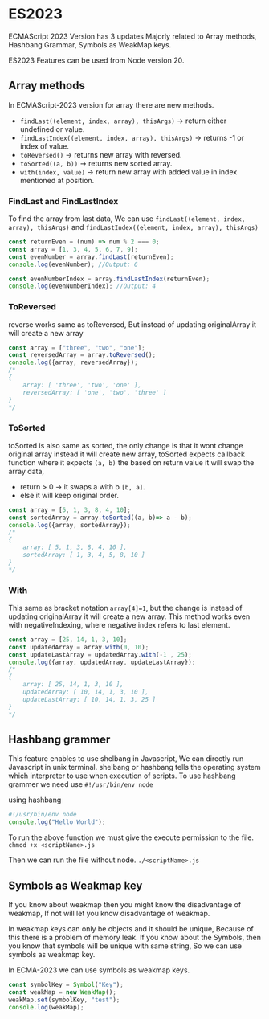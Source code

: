 # ES2023
ECMAScript 2023 Version has 3 updates Majorly related to Array methods, Hashbang Grammar, Symbols as WeakMap keys.

ES2023 Features can be used from Node version 20.

## Array methods
In ECMAScript-2023 version for array there are new methods.
* `findLast((element, index, array), thisArgs)` -> return either undefined or value.
* `findLastIndex((element, index, array), thisArgs)` -> returns -1 or index of value.
* `toReversed()` -> returns new array with reversed.
* `toSorted((a, b))` -> returns new sorted array.
* `with(index, value)` -> return new array with added value in index mentioned at position.

### FindLast and FindLastIndex
To find the array from last data, We can use `findLast((element, index, array), thisArgs)` and `findLastIndex((element, index, array), thisArgs)`

```Javascript
const returnEven = (num) => num % 2 === 0;
const array = [1, 3, 4, 5, 6, 7, 9];
const evenNumber = array.findLast(returnEven);
console.log(evenNumber); //Output: 6

const evenNumberIndex = array.findLastIndex(returnEven);
console.log(evenNumberIndex); //Output: 4
```

### ToReversed
reverse works same as toReversed, But instead of updating originalArray it will create a new array
```Javascript
const array = ["three", "two", "one"];
const reversedArray = array.toReversed();
console.log({array, reversedArray});
/*
{
    array: [ 'three', 'two', 'one' ],
    reversedArray: [ 'one', 'two', 'three' ]
}
*/
```

### ToSorted
toSorted is also same as sorted, the only change is that it wont change original array instead it will create new array,
toSorted expects callback function where it expects `(a, b)` the based on return value it will swap the array data,

* return > 0  -> it swaps a with b `[b, a]`.
* else it will keep original order.
```Javascript
const array = [5, 1, 3, 8, 4, 10];
const sortedArray = array.toSorted((a, b)=> a - b);
console.log({array, sortedArray});
/*
{
    array: [ 5, 1, 3, 8, 4, 10 ],
    sortedArray: [ 1, 3, 4, 5, 8, 10 ]
}
*/
```

### With
This same as bracket notation `array[4]=1`, but the change is instead of updating originalArray it will create a new array.
This method works even with negativeIndexing, where negative index refers to last element.
```Javascript
const array = [25, 14, 1, 3, 10];
const updatedArray = array.with(0, 10);
const updateLastArray = updatedArray.with(-1 , 25);
console.log({array, updatedArray, updateLastArray});
/*
{
    array: [ 25, 14, 1, 3, 10 ],
    updatedArray: [ 10, 14, 1, 3, 10 ],
    updateLastArray: [ 10, 14, 1, 3, 25 ]
}
*/
```

## Hashbang grammer
This feature enables to use shelbang in Javascript, We can directly run Javascript in unix terminal.
shelbang or hashbang tells the operating system which interpreter to use when execution of scripts.
To use hashbang grammer we need use `#!/usr/bin/env node`

using hashbang
```Javascript
#!/usr/bin/env node
console.log("Hello World");
```

To run the above function we must give the execute permission to the file.
`chmod +x <scriptName>.js`

Then we can run the file without node.
`./<scriptName>.js`

## Symbols as Weakmap key
If you know about weakmap then you might know the disadvantage of weakmap, If not will let you know disadvantage of weakmap.

In weakmap keys can only be objects and it should be unique, Because of this there is a problem of memory leak. If you know about the Symbols, then you know that symbols will be unique with same string, So we can use symbols as weakmap key.

In ECMA-2023 we can use symbols as weakmap keys.

```Javascript
const symbolKey = Symbol("Key");
const weakMap = new WeakMap();
weakMap.set(symbolKey, "test");
console.log(weakMap);
```